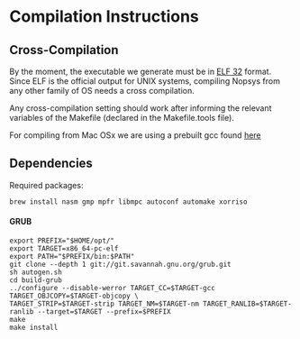 # Compilation Instructions

## Cross-Compilation
By the moment, the executable we generate must be in [ELF 32](http://web.archive.org/web/20070225114551/http://pdos.csail.mit.edu/6.828/2005/readings/elf.pdf) format.  
Since ELF is the official output for UNIX systems, compiling Nopsys from any other family of OS needs a cross compilation.

Any cross-compilation setting should work after informing the relevant variables of the Makefile (declared in the Makefile.tools file).

For compiling from Mac OSx we are using a prebuilt gcc found [here](http://crossgcc.rts-software.org/doku.php?id=compiling_for_linux)

## Dependencies

Required packages:     
    
    brew install nasm gmp mpfr libmpc autoconf automake xorriso

#### GRUB
    
    export PREFIX="$HOME/opt/"
    export TARGET=x86_64-pc-elf
    export PATH="$PREFIX/bin:$PATH"
    git clone --depth 1 git://git.savannah.gnu.org/grub.git
    sh autogen.sh
    cd build-grub
    ../configure --disable-werror TARGET_CC=$TARGET-gcc TARGET_OBJCOPY=$TARGET-objcopy \
    TARGET_STRIP=$TARGET-strip TARGET_NM=$TARGET-nm TARGET_RANLIB=$TARGET-ranlib --target=$TARGET --prefix=$PREFIX
    make
    make install

